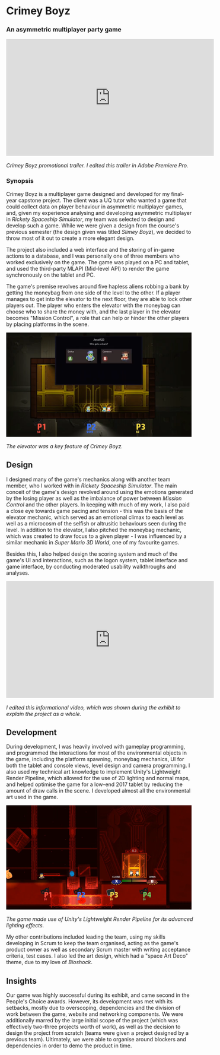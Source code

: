 # Crimey Boyz
### An asymmetric multiplayer party game

<iframe width="560" height="315" src="https://www.youtube.com/embed/6UAVVH0qtss" frameborder="0" allow="accelerometer; autoplay; encrypted-media; gyroscope; picture-in-picture" allowfullscreen></iframe>

_Crimey Boyz promotional trailer. I edited this trailer in Adobe Premiere Pro._

### Synopsis
Crimey Boyz is a multiplayer game designed and developed for my final-year capstone project. The client was a UQ tutor who wanted a game that could collect data on player behaviour in asymmetric multiplayer games, and, given my experience analysing and developing asymmetric multiplayer in _Rickety Spaceship Simulator_, my team was selected to design and develop such a game. While we were given a design from the course's previous semester (the design given was titled _Slimey Boyz_), we decided to throw most of it out to create a more elegant design. 

The project also included a web interface and the storing of in-game actions to a database, and I was personally one of three members who worked exclusively on the game. The game was played on a PC and tablet, and used the third-party MLAPI (Mid-level API) to render the game synchronously on the tablet and PC.

The game's premise revolves around five hapless aliens robbing a bank by getting the moneybag from one side of the level to the other. If a player manages to get into the elevator to the next floor, they are able to lock other players out. The player who enters the elevator with the moneybag can choose who to share the money with, and the last player in the elevator becomes "Mission Control", a role that can help or hinder the other players by placing platforms in the scene.

![The elevator](./assets/img/md/crimeyboyz/elevator_interlude.png) 

_The elevator was a key feature of Crimey Boyz._

## Design
I designed many of the game's mechanics along with another team member, who I worked with in _Rickety Spaceship Simulator_. The main conceit of the game's design revolved around using the emotions generated by the losing player as well as the imbalance of power between _Mission Control_ and the other players. In keeping with much of my work, I also paid a close eye towards game pacing and tension - this was the basis of the elevator mechanic, which served as an emotional climax to each level as well as a microcosm of the selfish or altrusitic behaviours seen during the level. In addition to the elevator, I also pitched the moneybag mechanic, which was created to draw focus to a given player - I was influenced by a similar mechanic in _Super Mario 3D World_, one of my favourite games.

Besides this, I also helped design the scoring system and much of the game's UI and interactions, such as the logon system, tablet interface and game interface, by conducting moderated usability walkthroughs and analyses.

<iframe width="560" height="315" src="https://www.youtube.com/embed/wDFIXjX_PM4" frameborder="0" allow="accelerometer; autoplay; encrypted-media; gyroscope; picture-in-picture" allowfullscreen></iframe>

_I edited this informational video, which was shown during the exhibit to explain the project as a whole._

## Development
During development, I was heavily involved with gameplay programming, and programmed the interactions for most of the environmental objects in the game, including the platform spawning, moneybag mechanics, UI for both the tablet and console views, level design and camera programming. I also used my technical art knowledge to implement Unity's Lightweight Render Pipeline, which allowed for the use of 2D lighting and normal maps, and helped optimise the game for a low-end 2017 tablet by reducing the amount of draw calls in the scene. I developed almost all the environmental art used in the game.

![Lightweight Render Pipeline and art direction](./assets/img/md/crimeyboyz/gameplay_defcon.png) 

_The game made use of Unity's Lightweight Render Pipeline for its advanced lighting effects._

My other contributions included leading the team, using my skills developing in Scrum to keep the team organised, acting as the game's product owner as well as secondary Scrum master with writing acceptance criteria, test cases. I also led the art design, which had a "space Art Deco" theme, due to my love of _Bioshock_.


## Insights
Our game was highly successful during its exhibit, and came second in the People's Choice awards. However, its development was met with its setbacks, mostly due to overscoping, dependencies and the division of work between the game, website and networking components. We were additionally marred by the large initial scope of the project (which was effectively two-three projects worth of work), as well as the decision to design the project from scratch (teams were given a project designed by a previous team). Ultimately, we were able to organise around blockers and dependencies in order to demo the product in time.
